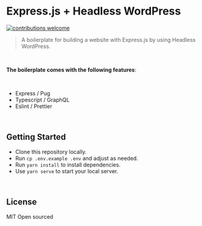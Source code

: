 # Express.js + Headless WordPress

[![contributions welcome](https://img.shields.io/badge/contributions-welcome-brightgreen.svg?style=flat)](https://github.com/mystroken/headless-wordpress-express/issues)

> A boilerplate for building a website with Express.js by using Headless WordPress.

<br>

**The boilerplate comes with the following features**:

<br>

* Express / Pug
* Typescript / GraphQL
* Eslint / Prettier

<br>

## Getting Started

- Clone this repository locally.
- Run `cp .env.example .env` and adjust as needed.
- Run `yarn install` to install dependencies.
- Use `yarn serve` to start your local server.

<br>

## License

MIT Open sourced


